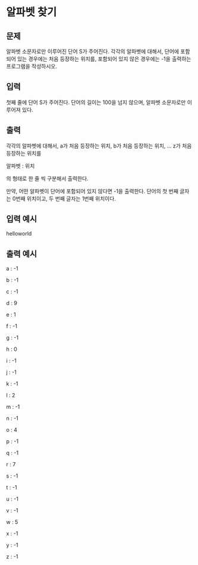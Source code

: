 # 알파벳 찾기

## 문제 

알파벳 소문자로만 이루어진 단어 S가 주어진다. 각각의 알파벳에 대해서, 단어에 포함되어 있는 경우에는 처음 등장하는 위치를, 포함되어 있지 않은 경우에는 -1을 출력하는 프로그램을 작성하시오.

## 입력

첫째 줄에 단어 S가 주어진다. 단어의 길이는 100을 넘지 않으며, 알파벳 소문자로만 이루어져 있다.

## 출력

각각의 알파벳에 대해서, a가 처음 등장하는 위치, b가 처음 등장하는 위치, ... z가 처음 등장하는 위치를 

알파벳 : 위치

의 형태로 한 줄 씩 구분해서 출력한다.

만약, 어떤 알파벳이 단어에 포함되어 있지 않다면 -1을 출력한다. 단어의 첫 번째 글자는 0번째 위치이고, 두 번째 글자는 1번째 위치이다.

## 입력 예시

helloworld

## 출력 예시

a : -1

b : -1

c : -1

d : 9

e : 1

f : -1

g : -1

h : 0

i : -1

j : -1

k : -1

l : 2

m : -1

n : -1

o : 4

p : -1

q : -1

r : 7

s : -1

t : -1

u : -1

v : -1

w : 5

x : -1

y : -1

z : -1

